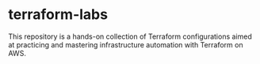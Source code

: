 # terraform-labs
This repository is a hands-on collection of Terraform configurations aimed at practicing and mastering infrastructure automation with Terraform on AWS.
